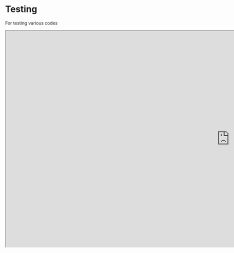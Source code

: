 # Testing
For testing various codes




<iframe src="https://drive.google.com/file/d/1Un7T-9URKDndNbyzNh-zyIO6WxZw-YYT/preview" width="1430" height="694" allow="autoplay" allowfullscreen></iframe>

